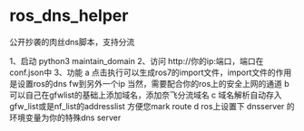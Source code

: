 # ros_dns_helper
公开抄袭的肉丝dns脚本，支持分流

1、启动  python3 maintain_domain
2、访问 http://你的ip:端口，端口在conf.json中
3、功能
   a 点击执行可以生成ros7的import文件，import文件的作用是设置ros的dns fw到另外一个ip
     当然，需要配合你的ros上的安全上网的通道
   b 可以自己在gfwlist的基础上添加域名，添加奈飞分流域名
   c 域名解析自动存入gfw_list或是nf_list的addresslist 方便您mark route
   d ros上设置下 dnsserver 的环境变量为你的特殊dns server
